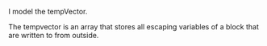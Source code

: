 I model the tempVector.The tempvector is an array that stores all escaping variables of a block that are written to from outside.